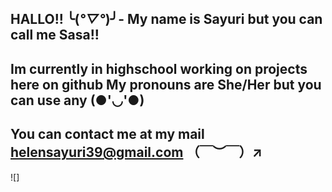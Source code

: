HALLO!! ╰(*°▽°*)╯-
 My name is Sayuri but you can call me Sasa!!
- 

Im currently in highschool working on projects here on github
My pronouns are She/Her but you can use any (●'◡'●)
-
You can contact me at my mail
helensayuri39@gmail.com
（￣︶￣）↗　
-
![]
